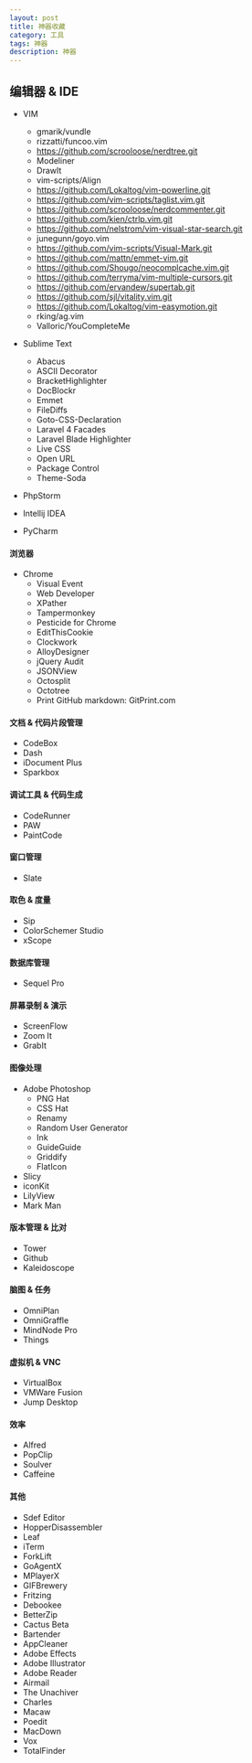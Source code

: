 ```yaml
---
layout: post
title: 神器收藏
category: 工具
tags: 神器
description: 神器
---
```


## 编辑器 & IDE

* VIM
  * gmarik/vundle
  * rizzatti/funcoo.vim
  * https://github.com/scrooloose/nerdtree.git
  * Modeliner
  * DrawIt
  * vim-scripts/Align
  * https://github.com/Lokaltog/vim-powerline.git
  * https://github.com/vim-scripts/taglist.vim.git
  * https://github.com/scrooloose/nerdcommenter.git
  * https://github.com/kien/ctrlp.vim.git
  * https://github.com/nelstrom/vim-visual-star-search.git
  * junegunn/goyo.vim
  * https://github.com/vim-scripts/Visual-Mark.git
  * https://github.com/mattn/emmet-vim.git
  * https://github.com/Shougo/neocomplcache.vim.git
  * https://github.com/terryma/vim-multiple-cursors.git
  * https://github.com/ervandew/supertab.git
  * https://github.com/sjl/vitality.vim.git
  * https://github.com/Lokaltog/vim-easymotion.git
  * rking/ag.vim
  * Valloric/YouCompleteMe
 
 * Sublime Text
    * Abacus
    * ASCII Decorator
    * BracketHighlighter
    * DocBlockr
    * Emmet
    * FileDiffs
    * Goto-CSS-Declaration
    * Laravel 4 Facades
    * Laravel Blade Highlighter
    * Live CSS
    * Open URL
    * Package Control
    * Theme-Soda

* PhpStorm
* Intellij IDEA
* PyCharm

####  浏览器

 * Chrome
   * Visual Event
   * Web Developer
   * XPather
   * Tampermonkey
   * Pesticide for Chrome
   * EditThisCookie
   * Clockwork
   * AlloyDesigner
   * jQuery Audit
   * JSONView
   * Octosplit
   * Octotree
   * Print GitHub markdown: GitPrint.com

#### 文档 & 代码片段管理

 * CodeBox
 * Dash
 * iDocument Plus
 * Sparkbox
 
#### 调试工具 & 代码生成

  * CodeRunner
  * PAW
  * PaintCode

#### 窗口管理

 * Slate
 
#### 取色 & 度量

 * Sip
 * ColorSchemer Studio
 * xScope

#### 数据库管理
 * Sequel Pro

#### 屏幕录制 & 演示
 * ScreenFlow
 * Zoom It
 * GrabIt

#### 图像处理

 * Adobe Photoshop
   * PNG Hat
   * CSS Hat
   * Renamy
   * Random User Generator
   * Ink
   * GuideGuide
   * Griddify
   * FlatIcon
 * Slicy
 * iconKit
 * LilyView
 * Mark Man

#### 版本管理 & 比对

* Tower
* Github
* Kaleidoscope

#### 脑图 & 任务

* OmniPlan
* OmniGraffle
* MindNode Pro
* Things

#### 虚拟机 & VNC

* VirtualBox
* VMWare Fusion
* Jump Desktop

#### 效率

* Alfred
* PopClip
* Soulver
* Caffeine


#### 其他

* Sdef Editor
* HopperDisassembler
* Leaf
* iTerm
* ForkLift
* GoAgentX
* MPlayerX
* GIFBrewery
* Fritzing
* Debookee
* BetterZip
* Cactus Beta
* Bartender
* AppCleaner
* Adobe Effects
* Adobe Illustrator
* Adobe Reader
* Airmail
* The Unachiver
* Charles
* Macaw
* Poedit
* MacDown
* Vox
* TotalFinder










